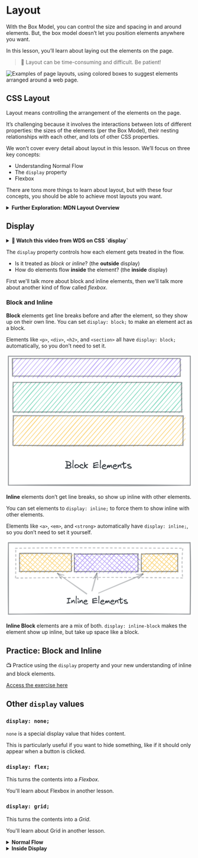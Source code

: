 # Layout

With the Box Model, you can control the size and spacing in and around elements. But, the box model doesn’t let you position elements anywhere you want.

In this lesson, you’ll learn about laying out the elements on the page.

> 🚧 Layout can be time-consuming and difficult. Be patient!

![Examples of page layouts, using colored boxes to suggest elements arranged around a web page.](layout/layout.png)

## CSS Layout

Layout means controlling the arrangement of the elements on the page.

It’s challenging because it involves the interactions between lots of different properties: the sizes of the elements (per the Box Model), their nesting relationships with each other, and lots of other CSS properties.

We won’t cover every detail about layout in this lesson. We’ll focus on three key concepts:

- Understanding Normal Flow
- The `display` property
- Flexbox

There are tons more things to learn about layout, but with these four concepts, you should be able to achieve most layouts you want.

<details>
<summary><strong>Further Exploration: MDN Layout Overview</strong></summary>

In this lesson, we’re leaving out things you might want to learn eventually. Left-out topics include:

- Float
- Table layout
- Multi-column layout
- Responsive design and media queries

Check out [MDN’s Introduction to CSS Layout](https://developer.mozilla.org/en-US/docs/Learn/CSS/CSS_layout/Introduction) for an overview of layout topics.

</details>

## Display

<details><summary><strong> 🎥 Watch this video from WDS on CSS `display`</strong></summary>
<div style="position: relative; padding-bottom: 56.25%; height: 0;"><iframe src="https://www.youtube.com/embed/Qf-wVa9y9V4?start=16" title="YouTube video player" frameborder="0" allow="accelerometer; autoplay; clipboard-write; encrypted-media; gyroscope; picture-in-picture" allowfullscreen style="position: absolute; top: 0; left: 0; width: 100%; height: 100%;"></iframe></div>
</details>

The `display` property controls how each element gets treated in the flow.

- Is it treated as _block_ or _inline_? (the **outside** display)
- How do elements flow **inside** the element? (the **inside** display)

First we'll talk more about block and inline elements, then we'll talk more
about another kind of flow called _flexbox_.

### Block and Inline

**Block** elements get line breaks before and after the element, so they show up on their own line. You can set `display: block;` to make an element act as a block.

Elements like `<p>`, `<div>`, `<h2>`, and `<section>` all have `display: block;` automatically, so you don’t need to set it.

![block-elements.png](./layout/block-elements.png)

**Inline** elements don’t get line breaks, so show up inline with other elements.

You can set elements to `display: inline;` to force them to show inline with other elements.

Elements like `<a>`, `<em>`, and `<strong>` automatically have `display: inline;`, so you don’t need to set it yourself.

![inline-elements.png](./layout/inline-elements.png)

**Inline Block** elements are a mix of both. `display: inline-block` makes the
element show up inline, but take up space like a block.

## Practice: Block and Inline

<aside>

📺 Practice using the `display` property and your new understanding of inline and block elements.

[Access the exercise here](https://replit.com/team/tk8-web-foundations/Practice-Block-and-Inline)

</aside>

## Other `display` values

### `display: none;`

`none` is a special display value that hides content.

This is particularly useful if you want to hide something, like if it should only appear when a button is clicked.

### `display: flex;`

This turns the contents into a _Flexbox_.

You'll learn about Flexbox in another lesson.

### `display: grid;`

This turns the contents into a _Grid_.

You'll learn about Grid in another lesson.

<details>
<summary><strong>Normal Flow</strong></summary>

**Normal flow** is how elements are laid out on the page by default.

![Normal flow. Elements are 100% width and stack on each other.](layout/normal-flow.png)

In Normal Flow, block elements stack on top of each other, each on its own line.

- **Block elements** fill up 100% of the available width. Usually, that’s the width of the screen. They are as tall as their content.

- **Inline elements**, like links and spans, are laid out inside the block elements, and don’t go on new lines.

When you learn about Flex and Grid, those are _alternate flow modes_. Elements will no longer follow the normal flow rules.

> Read more about [Normal flow on MDN](https://developer.mozilla.org/en-US/docs/Learn/CSS/CSS_layout/Normal_Flow).

</details>

<details>
<summary><strong>Inside Display</strong></summary>

So far, we’ve only talked about _Normal flow_, using block and inline elements.
There are other flow modes that make creating certain layouts much easier.

When you set `display` to other values, you change how the elements
**inside** that element get displayed. Instead of Normal flow, they use other
layout rules.

The only other flow mode we’re going to explore in depth is `flex`. You might
come across grid and table layouts.

The [MDN reference on the CSS display property](https://developer.mozilla.org/en-US/docs/Web/CSS/display) lists comprehensive information about what the possible display values are. You can get by without knowing most of them, but the possible inside display values are `flow`, `flow-root`, `table`, `flex`, `grid`, and `ruby`.

</details>